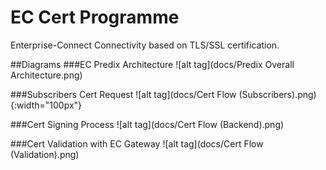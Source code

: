 # EC Cert Programme
Enterprise-Connect Connectivity based on TLS/SSL certification.

##Diagrams
###EC Predix Architecture
![alt tag](docs/Predix Overall Architecture.png)

###Subscribers Cert Request
![alt tag](docs/Cert Flow (Subscribers).png){:width="100px"}

###Cert Signing Process
![alt tag](docs/Cert Flow (Backend).png)

###Cert Validation with EC Gateway
![alt tag](docs/Cert Flow (Validation).png)
